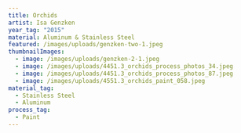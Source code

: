 ```yaml
---
title: Orchids
artist: Isa Genzken
year_tag: "2015"
material: Aluminum & Stainless Steel
featured: /images/uploads/genzken-two-1.jpeg
thumbnailImages:
  - image: /images/uploads/genzken-2-1.jpeg
  - image: /images/uploads/4451.3_orchids_process_photos_34.jpeg
  - image: /images/uploads/4451.3_orchids_process_photos_87.jpeg
  - image: /images/uploads/4551.3_orchids_paint_058.jpeg
material_tag:
  - Stainless Steel
  - Aluminum
process_tag:
  - Paint
---
```

